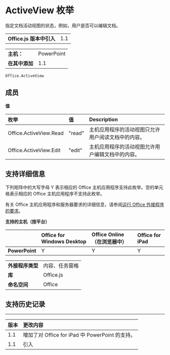 
# <a name="activeview-enumeration"></a>ActiveView 枚举
指定文档活动视图的状态，例如，用户是否可以编辑文档。

|||
|:-----|:-----|
|**Office.js 版本中引入**|1.1|

|||
|:-----|:-----|
|**主机：**|PowerPoint|
|**在其中添加**|1.1|



```
Office.ActiveView
```


## <a name="members"></a>成员


**值**


|**枚举**|**值**|**Description**|
|:-----|:-----|:-----|
|Office.ActiveView.Read|"read"|主机应用程序的活动视图只允许用户阅读文档中的内容。|
|Office.ActiveView.Edit|"edit"|主机应用程序的活动视图允许用户编辑文档中的内容。|

## <a name="support-details"></a>支持详细信息


下列矩阵中的大写字母 Y 表示相应的 Office 主机应用程序支持此枚举。空的单元格表示相应的 Office 主机应用程序不支持此枚举。

有关 Office 主机应用程序和服务器要求的详细信息，请参阅[运行 Office 外接程序的要求](../../docs/overview/requirements-for-running-office-add-ins.md)。


**支持的主机（按平台）**


||**Office for Windows Desktop**|**Office Online（在浏览器中）**|**Office for iPad**|
|:-----|:-----|:-----|:-----|
|**PowerPoint**|Y|Y|Y|

|||
|:-----|:-----|
|**外接程序类型**|内容、任务窗格|
|**库**|Office.js|
|**命名空间**|Office|

## <a name="support-history"></a>支持历史记录



****


|**版本**|**更改内容**|
|:-----|:-----|
|1.1|增加了对 Office for iPad 中 PowerPoint 的支持。|
|1.1|引入|

